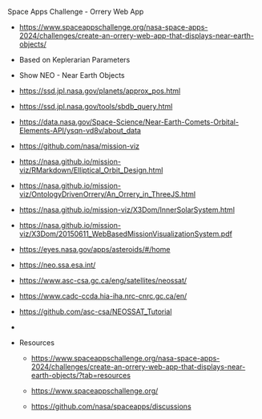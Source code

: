 Space Apps Challenge - Orrery Web App

- https://www.spaceappschallenge.org/nasa-space-apps-2024/challenges/create-an-orrery-web-app-that-displays-near-earth-objects/

- Based on Keplerarian Parameters
- Show NEO - Near Earth Objects


- https://ssd.jpl.nasa.gov/planets/approx_pos.html
- https://ssd.jpl.nasa.gov/tools/sbdb_query.html
- https://data.nasa.gov/Space-Science/Near-Earth-Comets-Orbital-Elements-API/ysqn-vd8v/about_data
- https://github.com/nasa/mission-viz
- https://nasa.github.io/mission-viz/RMarkdown/Elliptical_Orbit_Design.html
- https://nasa.github.io/mission-viz/OntologyDrivenOrrery/An_Orrery_in_ThreeJS.html
- https://nasa.github.io/mission-viz/X3Dom/InnerSolarSystem.html 
- https://nasa.github.io/mission-viz/X3Dom/20150611_WebBasedMissionVisualizationSystem.pdf  
- https://eyes.nasa.gov/apps/asteroids/#/home
- https://neo.ssa.esa.int/
- https://www.asc-csa.gc.ca/eng/satellites/neossat/
- https://www.cadc-ccda.hia-iha.nrc-cnrc.gc.ca/en/
- https://github.com/asc-csa/NEOSSAT_Tutorial
- 

- Resources
  - https://www.spaceappschallenge.org/nasa-space-apps-2024/challenges/create-an-orrery-web-app-that-displays-near-earth-objects/?tab=resources
  - https://www.spaceappschallenge.org/

  - https://github.com/nasa/spaceapps/discussions

